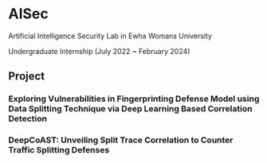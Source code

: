 # AISec
Artificial Intelligence Security Lab in Ewha Womans University

Undergraduate Internship (July 2022 ~ February 2024)



## Project
### Exploring Vulnerabilities in Fingerprinting Defense Model using Data Splitting Technique via Deep Learning Based Correlation Detection
### DeepCoAST: Unveiling Split Trace Correlation to Counter Traffic Splitting Defenses
